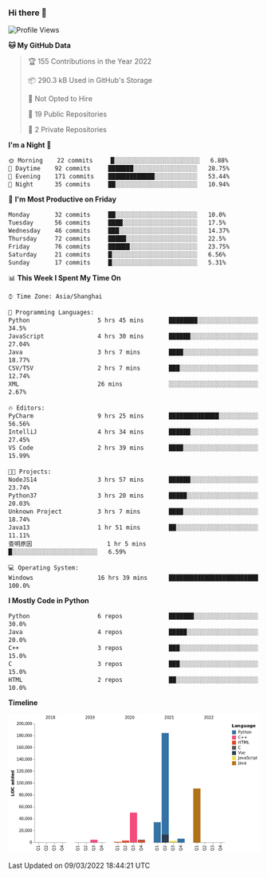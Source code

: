 ### Hi there 👋

<!--START_SECTION:waka-->
![Profile Views](http://img.shields.io/badge/Profile%20Views-0-blue)

**🐱 My GitHub Data** 

> 🏆 155 Contributions in the Year 2022
 > 
> 📦 290.3 kB Used in GitHub's Storage 
 > 
> 🚫 Not Opted to Hire
 > 
> 📜 19 Public Repositories 
 > 
> 🔑 2 Private Repositories  
 > 
**I'm a Night 🦉** 

```text
🌞 Morning    22 commits     █░░░░░░░░░░░░░░░░░░░░░░░░   6.88% 
🌆 Daytime    92 commits     ███████░░░░░░░░░░░░░░░░░░   28.75% 
🌃 Evening    171 commits    █████████████░░░░░░░░░░░░   53.44% 
🌙 Night      35 commits     ██░░░░░░░░░░░░░░░░░░░░░░░   10.94%

```
📅 **I'm Most Productive on Friday** 

```text
Monday       32 commits     ██░░░░░░░░░░░░░░░░░░░░░░░   10.0% 
Tuesday      56 commits     ████░░░░░░░░░░░░░░░░░░░░░   17.5% 
Wednesday    46 commits     ███░░░░░░░░░░░░░░░░░░░░░░   14.37% 
Thursday     72 commits     █████░░░░░░░░░░░░░░░░░░░░   22.5% 
Friday       76 commits     ██████░░░░░░░░░░░░░░░░░░░   23.75% 
Saturday     21 commits     █░░░░░░░░░░░░░░░░░░░░░░░░   6.56% 
Sunday       17 commits     █░░░░░░░░░░░░░░░░░░░░░░░░   5.31%

```


📊 **This Week I Spent My Time On** 

```text
⌚︎ Time Zone: Asia/Shanghai

💬 Programming Languages: 
Python                   5 hrs 45 mins       ████████░░░░░░░░░░░░░░░░░   34.5% 
JavaScript               4 hrs 30 mins       ██████░░░░░░░░░░░░░░░░░░░   27.04% 
Java                     3 hrs 7 mins        ████░░░░░░░░░░░░░░░░░░░░░   18.77% 
CSV/TSV                  2 hrs 7 mins        ███░░░░░░░░░░░░░░░░░░░░░░   12.74% 
XML                      26 mins             ░░░░░░░░░░░░░░░░░░░░░░░░░   2.67%

🔥 Editors: 
PyCharm                  9 hrs 25 mins       ██████████████░░░░░░░░░░░   56.56% 
IntelliJ                 4 hrs 34 mins       ██████░░░░░░░░░░░░░░░░░░░   27.45% 
VS Code                  2 hrs 39 mins       ████░░░░░░░░░░░░░░░░░░░░░   15.99%

🐱‍💻 Projects: 
NodeJS14                 3 hrs 57 mins       ██████░░░░░░░░░░░░░░░░░░░   23.74% 
Python37                 3 hrs 20 mins       █████░░░░░░░░░░░░░░░░░░░░   20.03% 
Unknown Project          3 hrs 7 mins        ████░░░░░░░░░░░░░░░░░░░░░   18.74% 
Java13                   1 hr 51 mins        ██░░░░░░░░░░░░░░░░░░░░░░░   11.11% 
查明原因                     1 hr 5 mins         █░░░░░░░░░░░░░░░░░░░░░░░░   6.59%

💻 Operating System: 
Windows                  16 hrs 39 mins      █████████████████████████   100.0%

```

**I Mostly Code in Python** 

```text
Python                   6 repos             ███████░░░░░░░░░░░░░░░░░░   30.0% 
Java                     4 repos             █████░░░░░░░░░░░░░░░░░░░░   20.0% 
C++                      3 repos             ███░░░░░░░░░░░░░░░░░░░░░░   15.0% 
C                        3 repos             ███░░░░░░░░░░░░░░░░░░░░░░   15.0% 
HTML                     2 repos             ██░░░░░░░░░░░░░░░░░░░░░░░   10.0%

```


**Timeline**

![Chart not found](https://raw.githubusercontent.com/SuperMaxine/SuperMaxine/main/charts/bar_graph.png) 


 Last Updated on 09/03/2022 18:44:21 UTC
<!--END_SECTION:waka-->

<!--
**SuperMaxine/SuperMaxine** is a ✨ _special_ ✨ repository because its `README.md` (this file) appears on your GitHub profile.

Here are some ideas to get you started:

- 🔭 I’m currently working on ...
- 🌱 I’m currently learning ...
- 👯 I’m looking to collaborate on ...
- 🤔 I’m looking for help with ...
- 💬 Ask me about ...
- 📫 How to reach me: ...
- 😄 Pronouns: ...
- ⚡ Fun fact: ...
-->

